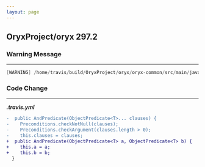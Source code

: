 ```yaml
---
layout: page
---
```

## OryxProject/oryx  297.2

### Warning Message

---------------------

```java
[WARNING] /home/travis/build/OryxProject/oryx/oryx-common/src/main/java/com/cloudera/oryx/common/collection/AndPredicate.java:[25,45] Possible heap pollution from parameterized vararg type com.carrotsearch.hppc.predicates.ObjectPredicate<T>
```

### Code Change

---------------------

***.travis.yml***

```diff
-  public AndPredicate(ObjectPredicate<T>... clauses) {
-    Preconditions.checkNotNull(clauses);
-    Preconditions.checkArgument(clauses.length > 0);
-    this.clauses = clauses;
+  public AndPredicate(ObjectPredicate<T> a, ObjectPredicate<T> b) {
+    this.a = a;
+    this.b = b;
  }
```
